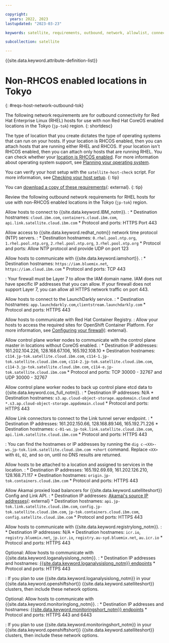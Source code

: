 ```yaml
---

copyright:
  years: 2022, 2023
lastupdated: "2023-03-23"

keywords: satellite, requirements, outbound, network, allowlist, connectivity, firewall

subcollection: satellite

---
```


{{site.data.keyword.attribute-definition-list}}

# Non-RHCOS enabled locations in Tokyo
{: #reqs-host-network-outbound-tok}


The following network requirements are for outbound connectivity for Red Hat Enterprise Linux (RHEL) hosts for use with non Red Hat CoreOS enabled locations in the  Tokyo (`jp-tok`) region. 
{: shortdesc}

The type of location that you create dictates the type of operating systems that can run on your hosts. If your location is RHCOS enabled, then you can attach hosts that are running either RHEL and RHCOS. If your location isn't RHCOS enabled, then you can attach only hosts that are running RHEL. You can check whether your [location is RHCOS enabled](/docs/satellite?topic=satellite-locations#verify-coreos-location). For more information about operating system support, see [Planning your operating system](/docs/satellite?topic=satellite-infrastructure-plan#infras-plan-os).


You can verify your host setup with the `satellite-host-check` script. For more information, see [Checking your host setup](/docs/satellite?topic=satellite-host-network-check).
{: tip}

You can [download a copy of these requirements](https://cloud.ibm.com/media/docs/downloads/satellite/non-rhcos-tokyo.csv){: external}.
{: tip}



Review the following outbound network requirements for RHEL hosts for use with non-RHCOS enabled locations in the Tokyo (`jp-tok`) region.

Allow hosts to connect to {{site.data.keyword.IBM_notm}}.
:    * Destination hostnames: `cloud.ibm.com`, `containers.cloud.ibm.com`, `api.link.satellite.cloud.ibm.com`
     * Protocol and ports: HTTPS Port 443

Allow access to {{site.data.keyword.redhat_notm}} network time protocol (NTP) servers.
:    * Destination hostnames: `0.rhel.pool.ntp.org`, `1.rhel.pool.ntp.org`, `2.rhel.pool.ntp.org`, `3.rhel.pool.ntp.org`
     * Protocol and ports: Allow NTP protocol and provide UDP on port 123

Allow hosts to communicate with {{site.data.keyword.iamshort}}.
:    * Destination hostnames: `https://iam.bluemix.net`, `https://iam.cloud.ibm.com`
     * Protocol and ports: TCP 443
     
:    Your firewall must be Layer 7 to allow the IAM domain name. IAM does not have specific IP addresses that you can allow. If your firewall does not support Layer 7, you can allow all HTTPS network traffic on port 443.

Allow hosts to connect to the LaunchDarkly service.
:    * Destination hostnames: `app.launchdarkly.com`,`clientstream.launchdarkly.com`
     * Protocol and ports: HTTPS 443

Allow hosts to communicate with Red Hat Container Registry.
:    Allow your hosts to access the required sites for OpenShift Container Platform. For more information, see [Configuring your firewall](https://docs.openshift.com/container-platform/4.8/installing/install_config/configuring-firewall.html){: external}.


Allow control plane worker nodes to communicate with the control plane master in locations without CoreOS enabled.
:    * Destination IP addresses: 161.202.104.226, 128.168.67.106, 165.192.108.10 
     * Destination hostnames:  `c114.jp-tok.satellite.cloud.ibm.com`, `c114-1.jp-tok.satellite.cloud.ibm.com`, `c114-2.jp-tok.satellite.cloud.ibm.com`, `c114-3.jp-tok.satellite.cloud.ibm.com`, `c114-e.jp-tok.satellite.cloud.ibm.com` 
     * Protocol and ports: TCP 30000 - 32767 and UDP 30000 - 32767

Allow control plane worker nodes to back up control plane etcd data to {{site.data.keyword.cos_full_notm}}.
:    * Destination IP addresses: N/A
     * Destination hostnames: `s3.ap.cloud-object-storage.appdomain.cloud` and `*.s3.ap.cloud-object-storage.appdomain.cloud`
     * Protocol and ports: HTTPS 443

Allow Link connectors to connect to the Link tunnel server endpoint.
:    * Destination IP addresses: 161.202.150.66, 128.168.89.146, 165.192.71.226
     * Destination hostnames: `c-01-ws.jp-tok.link.satellite.cloud.ibm.com`, `api.link.satellite.cloud.ibm.com`
     * Protocol and ports: HTTPS 443

:    You can find the hostnames or IP addresses by running the `dig c-<XX>-ws.jp-tok.link.satellite.cloud.ibm.com +short` command. Replace `<XX>` with `01`, `02`, and so on, until no DNS results are returned.

Allow hosts to be attached to a location and assigned to services in the location.
:    * Destination IP addresses: 165.192.69.69, 161.202.126.210, 128.168.71.117
     * Destination hostnames: `origin.jp-tok.containers.cloud.ibm.com`
     * Protocol and ports: HTTPS 443

Allow Akamai proxied load balancers for {{site.data.keyword.satelliteshort}} Config and Link API.
:    * Destination IP addresses: [Akamai's source IP addresses](https://github.com/IBM-Cloud/kube-samples/tree/master/akamai/gtm-liveness-test){: external} 
     * Destination hostnames: `api.jp-tok.link.satellite.cloud.ibm.com`, `config.jp-tok.satellite.cloud.ibm.com`, `jp-tok.containers.cloud.ibm.com`, `config.satellite.cloud.ibm.com`
     * Protocol and ports: HTTPS 443

Allow hosts to communicate with {{site.data.keyword.registrylong_notm}}.
:    * Destination IP addresses: N/A
     * Destination hostnames: `icr.io`, `registry.bluemix.net`, `jp.icr.io`, `registry.au-syd.bluemix.net`, `au.icr.io`
     * Protocol and ports: HTTPS 443

Optional: Allow hosts to communicate with {{site.data.keyword.loganalysislong_notm}}.
:    * Destination IP addresses and hostnames: [{{site.data.keyword.loganalysislong_notm}} endpoints](/docs/log-analysis?topic=log-analysis-endpoints#endpoints_api_public)
     * Protocol and ports: HTTPS 443

:    If you plan to use {{site.data.keyword.loganalysislong_notm}} in your {{site.data.keyword.openshiftshort}}  {{site.data.keyword.satelliteshort}} clusters, then include these network options.

Optional: Allow hosts to communicate with {{site.data.keyword.monitoringlong_notm}}.
:    * Destination IP addresses and hostnames: [{{site.data.keyword.monitoringshort_notm}} endpoints](/docs/monitoring?topic=monitoring-endpoints)
     * Protocol and ports: HTTPS 443 and 6443

:    If you plan to use {{site.data.keyword.monitoringshort_notm}} in your {{site.data.keyword.openshiftshort}} {{site.data.keyword.satelliteshort}} clusters, then include these network options.


